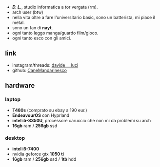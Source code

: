* ***D. L.***, studio informatica a tor vergata (rm).
* arch user (btw)
* nella vita oltre a fare l'universitario basic, sono un batterista, mi piace il metal.
* sono un fan di **nayt**.
* ogni tanto leggo manga/guardo film/gioco.
* ogni tanto esco con gli amici.

## link
* instagram/threads: [davide___luci](https://www.instagram.com/davide___luci) 
* github: [CaneMandarinesco](https://github.com/CaneMandarinesco)

## hardware
### laptop
* **T480s** (comprato su ebay a 190 eur.)
* **EndeavourOS** con Hyprland
* **intel i5-8350U**, processore caruccio che non mi da problemi su arch
* **16gb** ram / **256gb** ssd
### desktop
* **intel i5-7400**
* nvidia geforce gtx **1050 ti**
* **16gb**  ram / **256gb** ssd / **1tb** hdd
